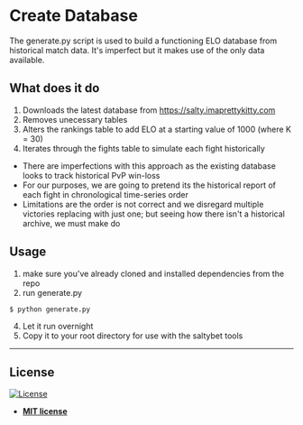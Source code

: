 # Create Database

The generate.py script is used to build a functioning ELO database from historical match data. It's imperfect but it makes use of the only data available.


## What does it do

1. Downloads the latest database from https://salty.imaprettykitty.com
2. Removes unecessary tables
3. Alters the rankings table to add ELO at a starting value of 1000 (where K = 30)
4. Iterates through the fights table to simulate each fight historically
* There are imperfections with this approach as the existing database looks to track historical PvP win-loss
* For our purposes, we are going to pretend its the historical report of each fight in chronological time-series order
* Limitations are the order is not correct and we disregard multiple victories replacing with just one; but seeing how there isn't a historical archive, we must make do


## Usage

1. make sure you've already cloned and installed dependencies from the repo
2. run generate.py
```
$ python generate.py
```
4. Let it run overnight
5. Copy it to your root directory for use with the saltybet tools

---

## License

[![License](http://img.shields.io/:license-mit-blue.svg?style=flat-square)](http://badges.mit-license.org)

- **[MIT license](http://opensource.org/licenses/mit-license.php)**